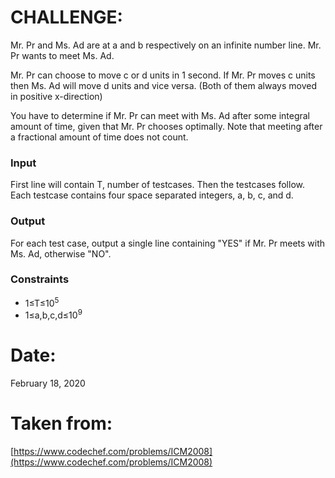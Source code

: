 ﻿# CHALLENGE:
Mr. Pr and Ms. Ad are at a and b respectively on an infinite number line. Mr. Pr wants to meet Ms. Ad.

Mr. Pr can choose to move c or d units in 1 second. If Mr. Pr moves c units then Ms. Ad will move d units and vice versa. (Both of them always moved in positive x-direction)

You have to determine if Mr. Pr can meet with Ms. Ad after some integral amount of time, given that Mr. Pr chooses optimally. Note that meeting after a fractional amount of time does not count.

### Input
First line will contain T, number of testcases. Then the testcases follow.
Each testcase contains four space separated integers, a, b, c, and d.

### Output
For each test case, output a single line containing "YES" if Mr. Pr meets with Ms. Ad, otherwise "NO".
### Constraints

 - 1≤T≤10<sup>5</sup>
 - 1≤a,b,c,d≤10<sup>9</sup>

# Date:
February 18, 2020
# Taken from:
[https://www.codechef.com/problems/ICM2008](https://www.codechef.com/problems/ICM2008)
